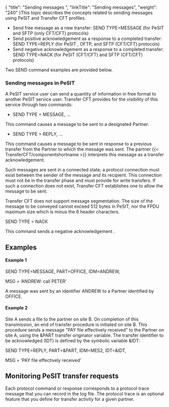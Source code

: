 {
    "title": "Sending  messages ",
    "linkTitle": "Sending messages",
    "weight": "240"
}This topic describes the concepts related to sending messages using
PeSIT and Transfer CFT profiles.

-   Send free message as a new transfer: SEND TYPE=MESSAGE (for PeSIT and SFTP (only CFT/CFT) protocols)
-   Send positive acknowledgement as a response to a completed transfer: SEND TYPE=REPLY (for PeSIT , OFTP, and SFTP (CFT/CFT) protocols)
-   Send negative acknowledgement as a response to a completed transfer: SEND TYPE=NACK (for PeSIT (CFT/CFT) and SFTP (CFT/CFT) protocols)

Two SEND command examples are provided
below.

<span id="Sending_messages_in_PeSIT"></span>

### Sending messages in PeSIT

A PeSIT service user can send a quantity of information in free format
to another PeSIT service user. Transfer CFT provides for the visibility
of this service through two commands:

-   SEND
    TYPE = MESSAGE, ...

This command causes
a message to be sent to a designated Partner.

-   SEND
    TYPE = REPLY, ...

This command causes a message to be sent
in response to a previous transfer from the Partner to which the message
was sent. The partner {{< TransferCFT/componentshortname  >}} interprets this message as a transfer acknowledgement.

Such messages are sent in a connected state; a protocol connection must
exist between the sender of the message and its recipient. This connection
must not be in the transfer phase and must provide for write transfers.
If such a connection does not exist, Transfer CFT establishes one to allow
the message to be sent.

Transfer CFT does not support message segmentation. The size of the
message to be conveyed cannot exceed 512 bytes in PeSIT, nor the FPDU maximum size which
is minus the 6 header characters.

SEND
TYPE = NACK

This command sends a negative acknowledgement .

<span id="Examples"></span>

## Examples

#### Example 1

SEND TYPE=MESSAGE, PART=OFFICE,
IDM=ANDREW,  
  
MSG = ’ANDREW: call PETER’

A message was sent by an identifier ANDREW to a Partner identified by
OFFICE.

#### Example 2

Site A sends a file to the partner on site B. On completion of this
transmission, an end of transfer procedure is initiated on site B. This
procedure sends a message "PAY file effectively received" to
the Partner on site A, using the &PART transfer originator variable.
The transfer identifier to be acknowledged (IDT) is defined by the symbolic
variable &IDT:

SEND TYPE=REPLY, PART=&PART,
IDM=MES2, IDT=&IDT,  
  
MSG = ’PAY file effectively received’

<span id="Monitoring_PeSIT_transfer_requests"></span>

## Monitoring PeSIT transfer requests

Each protocol command or response corresponds to a protocol trace message
that you can record in the log file. The protocol trace is an optional
feature that you define for transfer activity for a given partner.
